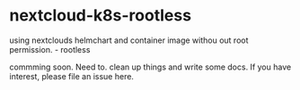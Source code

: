 # nextcloud-k8s-rootless
using nextclouds helmchart and container image withou out root permission. - rootless

commming soon. Need to. clean up things and write some docs. If you have interest, please file an issue here. 
